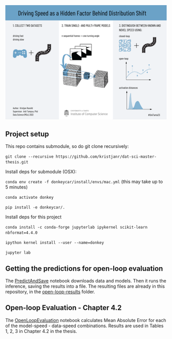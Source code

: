 ![Driving Speed as a Hidden Factor Behind Distribution Shift - Tartu University 2022, Msc](visualabstract.png)

## Project setup
This repo contains submodule, so do git clone recursively:

`git clone --recursive https://github.com/kristjanr/dat-sci-master-thesis.git`


Install deps for submodule (OSX):

`conda env create -f donkeycar/install/envs/mac.yml` (this may take up to 5 minutes)

`conda activate donkey`

`pip install -e donkeycar/.`


Install deps for this project

`conda install -c conda-forge jupyterlab ipykernel scikit-learn nbformat=4.4.0`

`ipython kernel install --user --name=donkey`

`jupyter lab`

## Getting the predictions for open-loop evaluation

The [PredictAndSave](https://github.com/kristjanr/dat-sci-master-thesis/blob/master/PredictAndSave.ipynb) notebook downloads data and models. Then it runs the inference, saving the results into a file.
The resulting files are already in this repository, in the [open-loop-results](https://github.com/kristjanr/dat-sci-master-thesis/tree/master/open-loop-results) folder.



## Open-loop Evaluation - Chapter 4.2

The [OpenLoopEvaluation](OpenLoopEvaluation.ipynb) notebook calculates Mean Absolute Error for each of the model-speed - data-speed combinations. Results are used in Tables 1, 2, 3 in Chapter 4.2 in the thesis.
